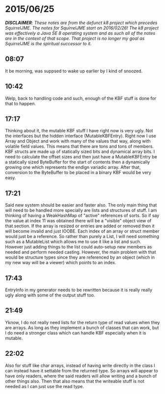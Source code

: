 # 2015/06/25

***DISCLAIMER***: _These notes are from the defunct k8 project which_
_precedes SquirrelJME. The notes for SquirrelJME start on 2016/02/26!_
_The k8 project was effectively a Java SE 8 operating system and as such_
_all of the notes are in the context of that scope. That project is no_
_longer my goal as SquirrelJME is the spiritual successor to it._

## 08:07

It be morning, was suppsed to wake up earlier by I kind of snoozed.

## 10:42

Welp, back to handling code and such, enough of the KBF stuff is done for that
to happen.

## 17:17

Thinking about it, the mutable KBF stuff I have right now is very ugly. Not
the interfaces but the hidden interface (MutableKBFEntry). Right now I use
Array and Object and work with many of the values that way, along with
volatile field values. This means that there are tons and tons of members. KBF
structs are made up of statically sized bits and dynamical array bits. I need
to calculate the offset sizes and then just have a MutableKBFEntry be a
statically sized ByteBuffer for the start of contents then a dynamically
growing one which represents the endign variadic array. After that, conversion
to the ByteBuffer to be placed in a binary KBF would be very easy.

## 17:21

Said new system should be easier and faster also. The only main thing that
will need to be handled more specially are lists and structures of stuff. I am
thinking of having a WeakHashMap of "active" references of sorts. So if say
the value at index 11 was obtained there will be a "visible" object view of
that section. If the array is resized or entries are added or removed then it
will become invalid and just IOOBE. Each index of an array or struct member
would just be a reference. So rather than purely a List, I will need something
such as a MutableList which allows me to use it like a list and such. However
just adding things to the list could auto-setup new members as needed and
perform needed casting. However, the main problem with that would be structure
types since they are referenced by an object (which in my new way will be a
viewer) which points to an index.

## 17:43

EntryInfo in my generator needs to be rewritten because it is really really
ugly along with some of the output stuff too.

## 21:49

Yknow, I do not really need lists for the return type of read values when they
are arrays. As long as they implement a bunch of classes that can work, but I
do need a stronger class which can handle KBF especially when it is mutable.

## 22:02

Also for stuff like char arrays, instead of having write directly in the class
I can instead have it settable from the returned type. So arrays will appear
to have only readers, where the said readers will allow writing and a bunch of
other things also. Then that also means that the writeable stuff is not needed
as I can just use the read type.

